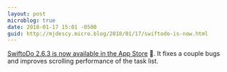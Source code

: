 ```yaml
---
layout: post
microblog: true
date: 2018-01-17 15:01 -0500
guid: http://mjdescy.micro.blog/2018/01/17/swiftodo-is-now.html
---
```

[SwiftoDo 2.6.3 is now available in the App Store](https://itunes.apple.com/us/app/swiftodo-task-list-for-todo.txt/id1073798440?ls=1&mt=8) 📱. It fixes a couple bugs and improves scrolling performance of the task list.
